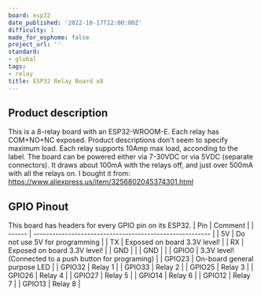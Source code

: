 ```yaml
---
board: esp32
date_published: '2022-10-17T12:00:00Z'
difficulty: 1
made_for_esphome: false
project_url: ''
standard:
- global
tags:
- relay
title: ESP32 Relay Board x8
---
```


## Product description

This is a 8-relay board with an ESP32-WROOM-E.
Each relay has COM+NO+NC exposed. Product descriptions don't seem to specify maximum load. Each relay supports 10Amp max load, acconding to the label.
The board can be powered either via 7-30VDC or via 5VDC (separate connectors). It draws about 100mA with the relays off, and just over 500mA with all the relays on.
I bought it from: https://www.aliexpress.us/item/3256802045374301.html

## GPIO Pinout

This board has headers for every GPIO pin on its ESP32.
| Pin    | Comment                                                  |
| ------ | -------------------------------------------------------- |
| 5V     | Do not use 5V for programming                            |
| TX     | Exposed on board 3.3V level!                             |
| RX     | Exposed on board 3.3V level!                             |
| GND    |                                                          |
| GND    |                                                          |
| GPIO0  | 3.3V level! (Connected to a push button for programing)  |
| GPIO23 | On-board general purpose LED                             |
| GPIO32 | Relay 1                                                  |
| GPIO33 | Relay 2                                                  |
| GPIO25 | Relay 3                                                  |
| GPIO26 | Relay 4                                                  |
| GPIO27 | Relay 5                                                  |
| GPIO14 | Relay 6                                                  |
| GPIO12 | Relay 7                                                  |
| GPIO13 | Relay 8                                                  |